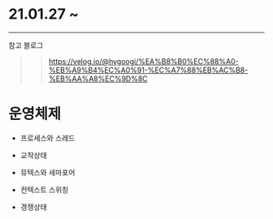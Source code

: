# 21.01.27 ~
<hr/>

참고 블로그

>>https://velog.io/@hygoogi/%EA%B8%B0%EC%88%A0-%EB%A9%B4%EC%A0%91-%EC%A7%88%EB%AC%B8-%EB%AA%A8%EC%9D%8C

# 운영체제

* 프로세스와 스레드

* 교착상태

* 뮤텍스와 세마포어

* 컨텍스트 스위칭

* 경쟁상태